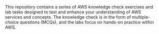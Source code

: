 This repository contains a series of AWS knowledge check exercises and lab tasks designed to test and enhance your understanding of AWS services and concepts. The knowledge check is in the form of multiple-choice questions (MCQs), and the labs focus on hands-on practice within AWS.

